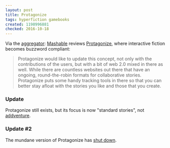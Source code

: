 ```yaml
---
layout: post
title: Protagonize
tags: hyperfiction gamebooks
created: 1198996881
checked: 2016-10-18
---
```

Via the [aggregator](/aggregator):  [Mashable](http://mashable.com/2007/12/28/protagonize) reviews [Protagonize](http://www.protagonize.com/), where interactive fiction becomes buzzword compliant:

> Protagonize would like to update this concept, not only with the contributions of the users, but with a bit of web 2.0 mixed in there as well.<!--break--> While there are countless websites out there that have an ongoing, round-the-robin formats for collaborative stories. Protagonize puts some handy tracking tools in there so that you can better stay afloat with the stories you like and those that you create.

### Update

Protagonize still exists, but its focus is now "standard stories", not [addventure](https://en.wikipedia.org/wiki/Addventure).

### Update #2

The mundane version of Protagonize has [shut down](http://blog.protagonize.com/2017/05/04/the-end-of-the-road/).
